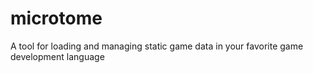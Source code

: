 microtome
=========

A tool for loading and managing static game data in your favorite game development language